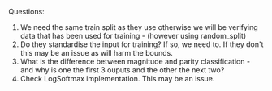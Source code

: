 Questions:

1. We need the same train split as they use otherwise we will be verifying data that has been used for training - (however using random_split) 
2. Do they standardise the input for training? If so, we need to. If they don't this may be an issue as will harm the bounds.
3. What is the difference between magnitude and parity classification - and why is one the first 3 ouputs and the other the next two?
4. Check LogSoftmax implementation. This may be an issue.
